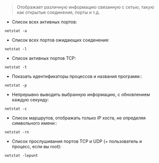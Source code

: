 
<blockquote>
<p>Отображает различную информацию связанную с сетью, такую как открытые соединения, порты и т.д.</p>
</blockquote>
<ul>
<li>Список всех активных портов:</li>
</ul>
<p><code>netstat -a</code></p>
<ul>
<li>Список всех портов ожидающих соеденения:</li>
</ul>
<p><code>netstat -l</code></p>
<ul>
<li>Список активных портов TCP:</li>
</ul>
<p><code>netstat -t</code></p>
<ul>
<li>Показать идентификаторы процессов и названия программ::</li>
</ul>
<p><code>netstat -p</code></p>
<ul>
<li>Непрерывно выводить выбранную информацию, с обновлением каждую секунду:</li>
</ul>
<p><code>netstat -c</code></p>
<ul>
<li>Список маршрутов, отображать только IP хоста, не определяя символьного имени::</li>
</ul>
<p><code>netstat -rn</code></p>
<ul>
<li>Список прослушивания портов TCP и UDP (+ пользователь и процесс, если вы root):</li>
</ul>
<p><code>netstat -lepunt</code></p>
